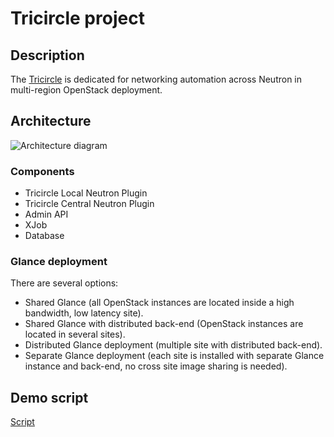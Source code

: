 # Tricircle project

## Description

The [Tricircle](https://wiki.openstack.org/wiki/Tricircle) is dedicated for networking automation across Neutron in multi-region OpenStack deployment.

## Architecture

![Architecture diagram](https://wiki.openstack.org/w/images/c/c5/Tricircle_architecture.png "Tricircle Architecture diagram")

### Components
* Tricircle Local Neutron Plugin
* Tricircle Central Neutron Plugin
* Admin API
* XJob
* Database

### Glance deployment
There are several options:
* Shared Glance (all OpenStack instances are located inside a high bandwidth, low latency site).
* Shared Glance with distributed back-end (OpenStack instances are located in several sites).
* Distributed Glance deployment (multiple site with distributed back-end).
* Separate Glance deployment (each site is installed with separate Glance instance and back-end, no cross site image sharing is needed).

## Demo script
[Script](tricircle_demo.md)
